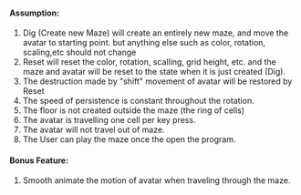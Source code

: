#### Assumption:
1. Dig (Create new Maze) will create an entirely new maze, and move the avatar to starting point. but anything else such as color, rotation, scaling,etc should not change
2. Reset will reset the color, rotation, scalling, grid height, etc. and the maze and avatar will be reset to the state when it is just created (Dig).
3. The destruction made by "shift" movement of avatar will be restored by Reset
4. The speed of persistence is constant throughout the rotation.
5. The floor is not created outside the maze (the ring of cells)
6. The avatar is travelling one cell per key press.
7. The avatar will not travel out of maze.
8. The User can play the maze once the open the program.
#### Bonus Feature:
1. Smooth animate the motion of avatar when traveling through the maze.